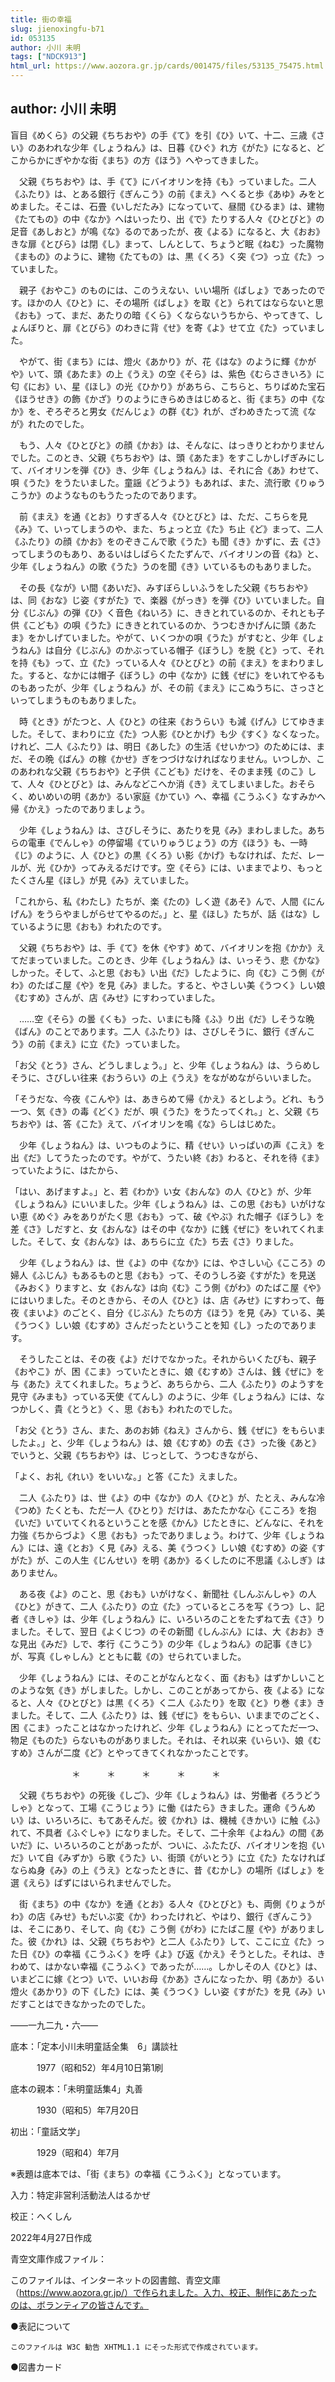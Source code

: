 ```yaml
---
title: 街の幸福
slug: jienoxingfu-b71
id: 053135
author: 小川 未明
tags: ["NDCK913"]
html_url: https://www.aozora.gr.jp/cards/001475/files/53135_75475.html
---
```


## author: 小川 未明

盲目《めくら》の父親《ちちおや》の手《て》を引《ひ》いて、十二、三歳《さい》のあわれな少年《しょうねん》は、日暮《ひぐ》れ方《がた》になると、どこからかにぎやかな街《まち》の方《ほう》へやってきました。

　父親《ちちおや》は、手《て》にバイオリンを持《も》っていました。二人《ふたり》は、とある銀行《ぎんこう》の前《まえ》へくると歩《あゆ》みをとめました。そこは、石畳《いしだたみ》になっていて、昼間《ひるま》は、建物《たてもの》の中《なか》へはいったり、出《で》たりする人々《ひとびと》の足音《あしおと》が鳴《な》るのであったが、夜《よる》になると、大《おお》きな扉《とびら》は閉《し》まって、しんとして、ちょうど眠《ねむ》った魔物《まもの》のように、建物《たてもの》は、黒《くろ》く突《つ》っ立《た》っていました。

　親子《おやこ》のものには、このうえない、いい場所《ばしょ》であったのです。ほかの人《ひと》に、その場所《ばしょ》を取《と》られてはならないと思《おも》って、まだ、あたりの暗《くら》くならないうちから、やってきて、しょんぼりと、扉《とびら》のわきに背《せ》を寄《よ》せて立《た》っていました。

　やがて、街《まち》には、燈火《あかり》が、花《はな》のように輝《かがや》いて、頭《あたま》の上《うえ》の空《そら》は、紫色《むらさきいろ》に匂《にお》い、星《ほし》の光《ひかり》があちら、こちらと、ちりばめた宝石《ほうせき》の飾《かざ》りのようにきらめきはじめると、街《まち》の中《なか》を、ぞろぞろと男女《だんじょ》の群《む》れが、ざわめきたって流《なが》れたのでした。

　もう、人々《ひとびと》の顔《かお》は、そんなに、はっきりとわかりませんでした。このとき、父親《ちちおや》は、頭《あたま》をすこしかしげぎみにして、バイオリンを弾《ひ》き、少年《しょうねん》は、それに合《あ》わせて、唄《うた》をうたいました。童謡《どうよう》もあれば、また、流行歌《りゅうこうか》のようなものもうたったのであります。

　前《まえ》を通《とお》りすぎる人々《ひとびと》は、ただ、こちらを見《み》て、いってしまうのや、また、ちょっと立《た》ち止《ど》まって、二人《ふたり》の顔《かお》をのぞきこんで歌《うた》も聞《き》かずに、去《さ》ってしまうのもあり、あるいはしばらくたたずんで、バイオリンの音《ね》と、少年《しょうねん》の歌《うた》うのを聞《き》いているものもありました。

　その長《なが》い間《あいだ》、みすぼらしいふうをした父親《ちちおや》は、同《おな》じ姿《すがた》で、楽器《がっき》を弾《ひ》いていました。自分《じぶん》の弾《ひ》く音色《ねいろ》に、ききとれているのか、それとも子供《こども》の唄《うた》にききとれているのか、うつむきかげんに頭《あたま》をかしげていました。やがて、いくつかの唄《うた》がすむと、少年《しょうねん》は自分《じぶん》のかぶっている帽子《ぼうし》を脱《と》って、それを持《も》って、立《た》っている人々《ひとびと》の前《まえ》をまわりました。すると、なかには帽子《ぼうし》の中《なか》に銭《ぜに》をいれてやるものもあったが、少年《しょうねん》が、その前《まえ》にこぬうちに、さっさといってしまうものもありました。

　時《とき》がたつと、人《ひと》の往来《おうらい》も減《げん》じてゆきました。そして、まわりに立《た》つ人影《ひとかげ》も少《すく》なくなった。けれど、二人《ふたり》は、明日《あした》の生活《せいかつ》のためには、まだ、その晩《ばん》の稼《かせ》ぎをつづけなければなりません。いつしか、このあわれな父親《ちちおや》と子供《こども》だけを、そのまま残《のこ》して、人々《ひとびと》は、みんなどこへか消《き》えてしまいました。おそらく、めいめいの明《あか》るい家庭《かてい》へ、幸福《こうふく》なすみかへ帰《かえ》ったのでありましょう。

　少年《しょうねん》は、さびしそうに、あたりを見《み》まわしました。あちらの電車《でんしゃ》の停留場《ていりゅうじょう》の方《ほう》も、一時《じ》のように、人《ひと》の黒《くろ》い影《かげ》もなければ、ただ、レールが、光《ひか》ってみえるだけです。空《そら》には、いままでより、もっとたくさん星《ほし》が見《み》えていました。

「これから、私《わたし》たちが、楽《たの》しく遊《あそ》んで、人間《にんげん》をうらやましがらせてやるのだ。」と、星《ほし》たちが、話《はな》しているように思《おも》われたのです。

　父親《ちちおや》は、手《て》を休《やす》めて、バイオリンを抱《かか》えてだまっていました。このとき、少年《しょうねん》は、いっそう、悲《かな》しかった。そして、ふと思《おも》い出《だ》したように、向《む》こう側《がわ》のたばこ屋《や》を見《み》ました。すると、やさしい美《うつく》しい娘《むすめ》さんが、店《みせ》にすわっていました。

　……空《そら》の曇《くも》った、いまにも降《ふ》り出《だ》しそうな晩《ばん》のことであります。二人《ふたり》は、さびしそうに、銀行《ぎんこう》の前《まえ》に立《た》っていました。

「お父《とう》さん、どうしましょう。」と、少年《しょうねん》は、うらめしそうに、さびしい往来《おうらい》の上《うえ》をながめながらいいました。

「そうだな、今夜《こんや》は、あきらめて帰《かえ》るとしよう。どれ、もう一つ、気《き》の毒《どく》だが、唄《うた》をうたってくれ。」と、父親《ちちおや》は、答《こた》えて、バイオリンを鳴《な》らしはじめた。

　少年《しょうねん》は、いつものように、精《せい》いっぱいの声《こえ》を出《だ》してうたったのです。やがて、うたい終《お》わると、それを待《ま》っていたように、はたから、

「はい、あげますよ。」と、若《わか》い女《おんな》の人《ひと》が、少年《しょうねん》にいいました。少年《しょうねん》は、この思《おも》いがけない恵《めぐ》みをありがたく思《おも》って、破《やぶ》れた帽子《ぼうし》を差《さ》しだすと、女《おんな》はその中《なか》に銭《ぜに》をいれてくれました。そして、女《おんな》は、あちらに立《た》ち去《さ》りました。

　少年《しょうねん》は、世《よ》の中《なか》には、やさしい心《こころ》の婦人《ふじん》もあるものと思《おも》って、そのうしろ姿《すがた》を見送《みおく》りますと、女《おんな》は向《む》こう側《がわ》のたばこ屋《や》にはいりました。そのときから、その人《ひと》は、店《みせ》にすわって、毎夜《まいよ》のごとく、自分《じぶん》たちの方《ほう》を見《み》ている、美《うつく》しい娘《むすめ》さんだったということを知《し》ったのであります。

　そうしたことは、その夜《よ》だけでなかった。それからいくたびも、親子《おやこ》が、困《こま》っていたときに、娘《むすめ》さんは、銭《ぜに》を与《あた》えてくれました。ちょうど、あちらから、二人《ふたり》のようすを見守《みまも》っている天使《てんし》のように、少年《しょうねん》には、なつかしく、貴《とうと》く、思《おも》われたのでした。

「お父《とう》さん、また、あのお姉《ねえ》さんから、銭《ぜに》をもらいましたよ。」と、少年《しょうねん》は、娘《むすめ》の去《さ》った後《あと》でいうと、父親《ちちおや》は、じっとして、うつむきながら、

「よく、お礼《れい》をいいな。」と答《こた》えました。

　二人《ふたり》は、世《よ》の中《なか》の人《ひと》が、たとえ、みんな冷《つめ》たくとも、ただ一人《ひとり》だけは、あたたかな心《こころ》を抱《いだ》いていてくれるということを感《かん》じたときに、どんなに、それを力強《ちからづよ》く思《おも》ったでありましょう。わけて、少年《しょうねん》には、遠《とお》く見《み》える、美《うつく》しい娘《むすめ》の姿《すがた》が、この人生《じんせい》を明《あか》るくしたのに不思議《ふしぎ》はありません。

　ある夜《よ》のこと、思《おも》いがけなく、新聞社《しんぶんしゃ》の人《ひと》がきて、二人《ふたり》の立《た》っているところを写《うつ》し、記者《きしゃ》は、少年《しょうねん》に、いろいろのことをたずねて去《さ》りました。そして、翌日《よくじつ》のその新聞《しんぶん》には、大《おお》きな見出《みだ》しで、孝行《こうこう》の少年《しょうねん》の記事《きじ》が、写真《しゃしん》とともに載《の》せられていました。

　少年《しょうねん》には、そのことがなんとなく、面《おも》はずかしいことのような気《き》がしました。しかし、このことがあってから、夜《よる》になると、人々《ひとびと》は黒《くろ》く二人《ふたり》を取《と》り巻《ま》きました。そして、二人《ふたり》は、銭《ぜに》をもらい、いままでのごとく、困《こま》ったことはなかったけれど、少年《しょうねん》にとってただ一つ、物足《ものた》らないものがありました。それは、それ以来《いらい》、娘《むすめ》さんが二度《ど》とやってきてくれなかったことです。

　　　　　　　＊　　　＊　　　＊　　　＊　　　＊

　父親《ちちおや》の死後《しご》、少年《しょうねん》は、労働者《ろうどうしゃ》となって、工場《こうじょう》に働《はたら》きました。運命《うんめい》は、いろいろに、もてあそんだ。彼《かれ》は、機械《きかい》に触《ふ》れて、不具者《ふぐしゃ》になりました。そして、二十余年《よねん》の間《あいだ》に、いろいろのことがあったが、ついに、ふたたび、バイオリンを抱《いだ》いて自《みずか》ら歌《うた》い、街頭《がいとう》に立《た》たなければならぬ身《み》の上《うえ》となったときに、昔《むかし》の場所《ばしょ》を選《えら》ばずにはいられませんでした。

　街《まち》の中《なか》を通《とお》る人々《ひとびと》も、両側《りょうがわ》の店《みせ》もだいぶ変《か》わったけれど、やはり、銀行《ぎんこう》は、そこにあり、そして、向《む》こう側《がわ》にたばこ屋《や》がありました。彼《かれ》は、父親《ちちおや》と二人《ふたり》して、ここに立《た》った日《ひ》の幸福《こうふく》を呼《よ》び返《かえ》そうとした。それは、きわめて、はかない幸福《こうふく》であったが……。しかしその人《ひと》は、いまどこに嫁《とつ》いで、いいお母《かあ》さんになったか、明《あか》るい燈火《あかり》の下《した》には、美《うつく》しい姿《すがた》を見《み》いだすことはできなかったのでした。

――一九二九・六――













底本：「定本小川未明童話全集　6」講談社

　　　1977（昭和52）年4月10日第1刷

底本の親本：「未明童話集4」丸善

　　　1930（昭和5）年7月20日

初出：「童話文学」

　　　1929（昭和4）年7月

※表題は底本では、「街《まち》の幸福《こうふく》」となっています。

入力：特定非営利活動法人はるかぜ

校正：へくしん

2022年4月27日作成

青空文庫作成ファイル：

このファイルは、インターネットの図書館、青空文庫（https://www.aozora.gr.jp/）で作られました。入力、校正、制作にあたったのは、ボランティアの皆さんです。











●表記について


	このファイルは W3C 勧告 XHTML1.1 にそった形式で作成されています。







●図書カード